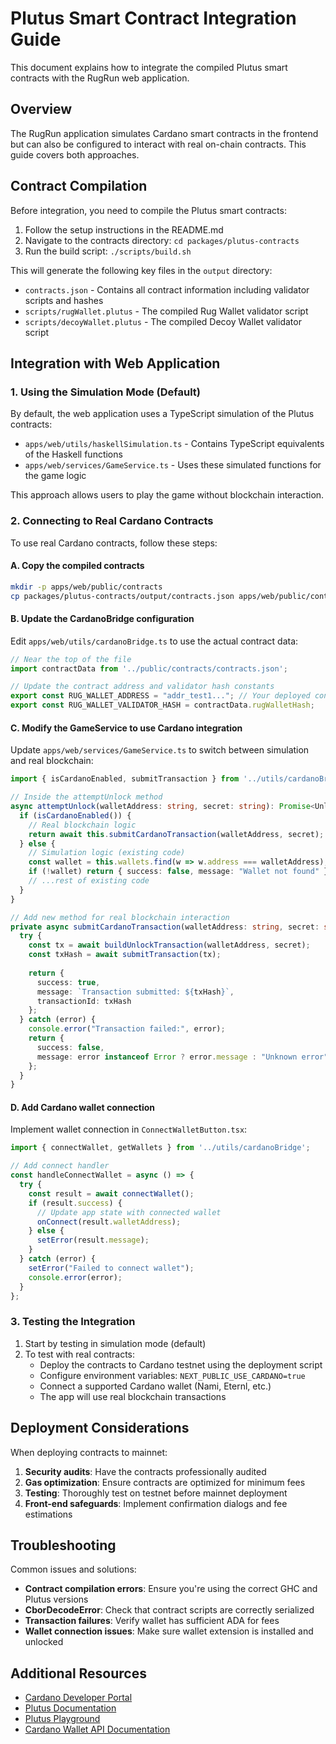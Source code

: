 # Plutus Smart Contract Integration Guide

This document explains how to integrate the compiled Plutus smart contracts with the RugRun web application.

## Overview

The RugRun application simulates Cardano smart contracts in the frontend but can also be configured to interact with real on-chain contracts. This guide covers both approaches.

## Contract Compilation

Before integration, you need to compile the Plutus smart contracts:

1. Follow the setup instructions in the README.md
2. Navigate to the contracts directory: `cd packages/plutus-contracts`
3. Run the build script: `./scripts/build.sh`

This will generate the following key files in the `output` directory:
- `contracts.json` - Contains all contract information including validator scripts and hashes
- `scripts/rugWallet.plutus` - The compiled Rug Wallet validator script
- `scripts/decoyWallet.plutus` - The compiled Decoy Wallet validator script

## Integration with Web Application

### 1. Using the Simulation Mode (Default)

By default, the web application uses a TypeScript simulation of the Plutus contracts:

- `apps/web/utils/haskellSimulation.ts` - Contains TypeScript equivalents of the Haskell functions
- `apps/web/services/GameService.ts` - Uses these simulated functions for the game logic

This approach allows users to play the game without blockchain interaction.

### 2. Connecting to Real Cardano Contracts

To use real Cardano contracts, follow these steps:

#### A. Copy the compiled contracts

```bash
mkdir -p apps/web/public/contracts
cp packages/plutus-contracts/output/contracts.json apps/web/public/contracts/
```

#### B. Update the CardanoBridge configuration

Edit `apps/web/utils/cardanoBridge.ts` to use the actual contract data:

```typescript
// Near the top of the file
import contractData from '../public/contracts/contracts.json';

// Update the contract address and validator hash constants
export const RUG_WALLET_ADDRESS = "addr_test1..."; // Your deployed contract address
export const RUG_WALLET_VALIDATOR_HASH = contractData.rugWalletHash;
```

#### C. Modify the GameService to use Cardano integration

Update `apps/web/services/GameService.ts` to switch between simulation and real blockchain:

```typescript
import { isCardanoEnabled, submitTransaction } from '../utils/cardanoBridge';

// Inside the attemptUnlock method
async attemptUnlock(walletAddress: string, secret: string): Promise<UnlockResult> {
  if (isCardanoEnabled()) {
    // Real blockchain logic
    return await this.submitCardanoTransaction(walletAddress, secret);
  } else {
    // Simulation logic (existing code)
    const wallet = this.wallets.find(w => w.address === walletAddress);
    if (!wallet) return { success: false, message: "Wallet not found" };
    // ...rest of existing code
  }
}

// Add new method for real blockchain interaction
private async submitCardanoTransaction(walletAddress: string, secret: string): Promise<UnlockResult> {
  try {
    const tx = await buildUnlockTransaction(walletAddress, secret);
    const txHash = await submitTransaction(tx);
    
    return { 
      success: true, 
      message: `Transaction submitted: ${txHash}`,
      transactionId: txHash
    };
  } catch (error) {
    console.error("Transaction failed:", error);
    return {
      success: false,
      message: error instanceof Error ? error.message : "Unknown error"
    };
  }
}
```

#### D. Add Cardano wallet connection

Implement wallet connection in `ConnectWalletButton.tsx`:

```typescript
import { connectWallet, getWallets } from '../utils/cardanoBridge';

// Add connect handler
const handleConnectWallet = async () => {
  try {
    const result = await connectWallet();
    if (result.success) {
      // Update app state with connected wallet
      onConnect(result.walletAddress);
    } else {
      setError(result.message);
    }
  } catch (error) {
    setError("Failed to connect wallet");
    console.error(error);
  }
};
```

### 3. Testing the Integration

1. Start by testing in simulation mode (default)
2. To test with real contracts:
   - Deploy the contracts to Cardano testnet using the deployment script
   - Configure environment variables: `NEXT_PUBLIC_USE_CARDANO=true`
   - Connect a supported Cardano wallet (Nami, Eternl, etc.)
   - The app will use real blockchain transactions

## Deployment Considerations

When deploying contracts to mainnet:

1. **Security audits**: Have the contracts professionally audited
2. **Gas optimization**: Ensure contracts are optimized for minimum fees
3. **Testing**: Thoroughly test on testnet before mainnet deployment
4. **Front-end safeguards**: Implement confirmation dialogs and fee estimations

## Troubleshooting

Common issues and solutions:

- **Contract compilation errors**: Ensure you're using the correct GHC and Plutus versions
- **CborDecodeError**: Check that contract scripts are correctly serialized
- **Transaction failures**: Verify wallet has sufficient ADA for fees
- **Wallet connection issues**: Make sure wallet extension is installed and unlocked

## Additional Resources

- [Cardano Developer Portal](https://developers.cardano.org/)
- [Plutus Documentation](https://plutus.readthedocs.io/)
- [Plutus Playground](https://playground.plutus.iohkdev.io/)
- [Cardano Wallet API Documentation](https://github.com/cardano-foundation/CIPs/tree/master/CIP-0030) 